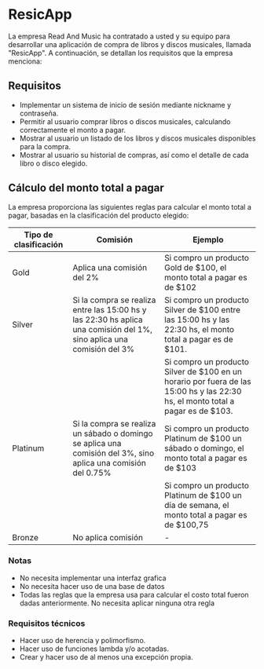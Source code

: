 # ResicApp

La empresa Read And Music ha contratado a usted y su equipo para desarrollar una aplicación de compra de libros y discos musicales, llamada "ResicApp". A continuación, se detallan los requisitos que la empresa menciona:

## Requisitos

- Implementar un sistema de inicio de sesión mediante nickname y contraseña.
- Permitir al usuario comprar libros o discos musicales, calculando correctamente el monto a pagar.
- Mostrar al usuario un listado de los libros y discos musicales disponibles para la compra.
- Mostrar al usuario su historial de compras, así como el detalle de cada libro o disco elegido.

## Cálculo del monto total a pagar

La empresa proporciona las siguientes reglas para calcular el monto total a pagar, basadas en la clasificación del producto elegido:

| Tipo de clasificación | Comisión                                                                                                               | Ejemplo                                                                                                                                                                     |
|------------------------|------------------------------------------------------------------------------------------------------------------------|-----------------------------------------------------------------------------------------------------------------------------------------------------------------------------|
| Gold                   | Aplica una comisión del 2%                                                                                            | Si compro un producto Gold de $100, el monto total a pagar es de $102                                                                                                      |
| Silver                 | Si la compra se realiza entre las 15:00 hs y las 22:30 hs aplica una comisión del 1%, sino aplica una comisión del 3% | Si compro un producto Silver de $100 entre las 15:00 hs y las 22:30 hs, el monto total a pagar es de $101.                                                               |
|                        |                                                                                                                        | Si compro un producto Silver de $100 en un horario por fuera de las 15:00 hs y las 22:30 hs, el monto total a pagar es de $103.                                           |
| Platinum               | Si la compra se realiza un sábado o domingo se aplica una comisión del 3%, sino aplica una comisión del 0.75%         | Si compro un producto Platinum de $100 un sábado o domingo, el monto total a pagar es de $103                                                                               |
|                        |                                                                                                                        | Si compro un producto Platinum de $100 un día de semana, el monto total a pagar es de $100,75                                                                              |
| Bronze                 | No aplica comisión                                                                                                    | -                                                                                                                                                                           |


### Notas
- No necesita implementar una interfaz grafica
- No necesita hacer uso de una base de datos
- Todas las reglas que la empresa usa para calcular el costo total fueron dadas anteriormente. No necesita aplicar ninguna otra regla

### Requisitos técnicos
- Hacer uso de herencia y polimorfismo.
- Hacer uso de funciones lambda y/o acotadas.
- Crear y hacer uso de al menos una excepción propia.
